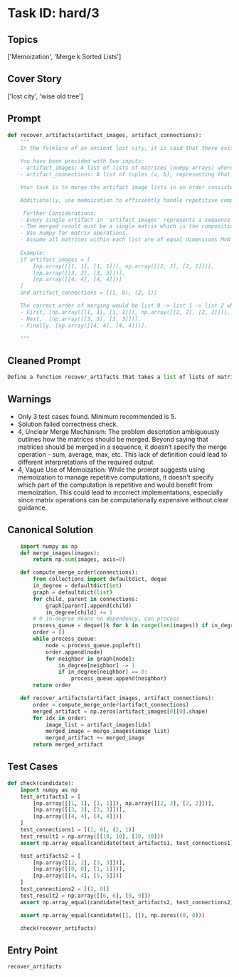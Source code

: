 # Task ID: hard/3

## Topics

['Memoization', 'Merge k Sorted Lists']

## Cover Story

['lost city', 'wise old tree']

## Prompt

```python
def recover_artifacts(artifact_images, artifact_connections):
    """
    In the folklore of an ancient lost city, it is said that there exists a wise old tree that holds the knowledge of the city's once-thriving artifacts. These artifacts are scattered around the world, and legends suggest that if one could merge the stories of these artifacts in the correct order, the location of the city could be found.

    You have been provided with two inputs:
    - artifact_images: A list of lists of matrices (numpy arrays) where each matrix represents a greyscale image of an artifact.
    - artifact_connections: A list of tuples (a, b), representing that the artifact image_list 'a' must be merged after artifact image_list 'b'.

    Your task is to merge the artifact image lists in an order consistent with the provided 'artifact_connections' requirements. The merging should respect the constraints of 'artifact_connections' implying a clean, sequential manner to reveal a final M x N matrix representing the full picture of the artifacts combined.

    Additionally, use memoization to efficiently handle repetitive computations while merging these images. Apply image processing techniques to accurately merge them without data distortion.

     Further Considerations:
    - Every single artifact in 'artifact_images' represents a sequence of artifact conditions through time presented as a series of matrices.
    - The merged result must be a single matrix which is the composition of all these image lists in a sequence dictated by 'artifact_connections'.
    - Use numpy for matrix operations.
    - Assume all matrices within each list are of equal dimensions MxN and all merge operations work on matrices of the same size.
    
    Example:
    if artifact_images = [
        [np.array([[1, 1], [1, 1]]), np.array([[2, 2], [2, 2]])],
        [np.array([[3, 3], [3, 3]])],
        [np.array([[4, 4], [4, 4]])]
    ]
    and artifact_connections = [(1, 0), (2, 1)]

    The correct order of merging would be list 0 -> list 1 -> list 2 which means:
    - First, [np.array([[1, 1], [1, 1]]), np.array([[2, 2], [2, 2]])],
    - Next,  [np.array([[3, 3], [3, 3]])],
    - Finally, [np.array([[4, 4], [4, 4]])].

    """
```

## Cleaned Prompt

```python
Define a function recover_artifacts that takes a list of lists of matrices where each matrix is a greyscale image of an artifact and a list of tuples representing a mandatory merge order. Merge these matrices respecting this order to reveal a final composition that unveils more information.
```

## Warnings

- Only 3 test cases found. Minimum recommended is 5.
- Solution failed correctness check.
- 4, Unclear Merge Mechanism: The problem description ambiguously outlines how the matrices should be merged. Beyond saying that matrices should be merged in a sequence, it doesn’t specify the merge operation - sum, average, max, etc. This lack of definition could lead to different interpretations of the required output.
- 4, Vague Use of Memoization: While the prompt suggests using memoization to manage repetitive computations, it doesn't specify which part of the computation is repetitive and would benefit from memoization. This could lead to incorrect implementations, especially since matrix operations can be computationally expensive without clear guidance.

## Canonical Solution

```python
    import numpy as np
    def merge_images(images):
        return np.sum(images, axis=0)

    def compute_merge_order(connections):
        from collections import defaultdict, deque
        in_degree = defaultdict(int)
        graph = defaultdict(list)
        for child, parent in connections:
            graph[parent].append(child)
            in_degree[child] += 1
        # 0 in-degree means no dependency, can process
        process_queue = deque([k for k in range(len(images)) if in_degree[k] == 0])
        order = []
        while process_queue:
            node = process_queue.popleft()
            order.append(node)
            for neighbor in graph[node]:
                in_degree[neighbor] -= 1
                if in_degree[neighbor] == 0:
                    process_queue.append(neighbor)
        return order

    def recover_artifacts(artifact_images, artifact_connections):
        order = compute_merge_order(artifact_connections)
        merged_artifact = np.zeros(artifact_images[0][0].shape)
        for idx in order:
            image_list = artifact_images[idx]
            merged_image = merge_images(image_list)
            merged_artifact += merged_image
        return merged_artifact

```

## Test Cases

```python
def check(candidate):
    import numpy as np
    test_artifacts1 = [
        [np.array([[1, 1], [1, 1]]), np.array([[2, 2], [2, 2]])],
        [np.array([[3, 3], [3, 3]])],
        [np.array([[4, 4], [4, 4]])]
    ]
    test_connections1 = [(1, 0), (2, 1)]
    test_result1 = np.array([[10, 10], [10, 10]])
    assert np.array_equal(candidate(test_artifacts1, test_connections1), test_result1)

    test_artifacts2 = [
        [np.array([[2, 2], [3, 3]])],
        [np.array([[0, 0], [1, 1]])],
        [np.array([[4, 4], [5, 5]])]
    ]
    test_connections2 = [(2, 0)]
    test_result2 = np.array([[6, 6], [9, 9]])
    assert np.array_equal(candidate(test_artifacts2, test_connections2), test_result2)

    assert np.array_equal(candidate([], []), np.zeros((0, 0)))

    check(recover_artifacts)
```

## Entry Point

`recover_artifacts`

